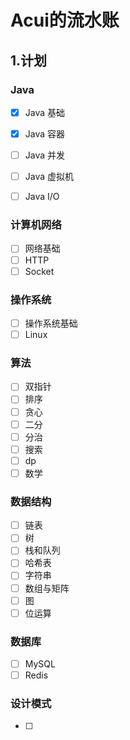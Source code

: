 # Acui的流水账

## 1.计划

### Java

- [x] Java 基础

- [x] Java 容器
- [ ] Java 并发 
- [ ] Java 虚拟机
- [ ] Java I/O

### 计算机网络

- [ ] 网络基础
- [ ] HTTP
- [ ] Socket

### 操作系统

- [ ] 操作系统基础
- [ ] Linux

### 算法

- [ ] 双指针
- [ ] 排序
- [ ] 贪心
- [ ] 二分
- [ ] 分治
- [ ] 搜索
- [ ] dp
- [ ] 数学

### 数据结构

- [ ] 链表
- [ ] 树
- [ ] 栈和队列
- [ ] 哈希表
- [ ] 字符串
- [ ] 数组与矩阵
- [ ] 图
- [ ] 位运算

### 数据库

- [ ] MySQL
- [ ] Redis

### 设计模式

- [ ] 


